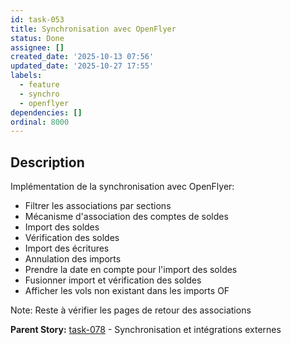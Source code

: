 ```yaml
---
id: task-053
title: Synchronisation avec OpenFlyer
status: Done
assignee: []
created_date: '2025-10-13 07:56'
updated_date: '2025-10-27 17:55'
labels:
  - feature
  - synchro
  - openflyer
dependencies: []
ordinal: 8000
---
```


## Description

<!-- SECTION:DESCRIPTION:BEGIN -->
Implémentation de la synchronisation avec OpenFlyer:
- Filtrer les associations par sections
- Mécanisme d'association des comptes de soldes
- Import des soldes
- Vérification des soldes
- Import des écritures
- Annulation des imports
- Prendre la date en compte pour l'import des soldes
- Fusionner import et vérification des soldes
- Afficher les vols non existant dans les imports OF

Note: Reste à vérifier les pages de retour des associations

**Parent Story:** [task-078](task-078) - Synchronisation et intégrations externes
<!-- SECTION:DESCRIPTION:END -->
